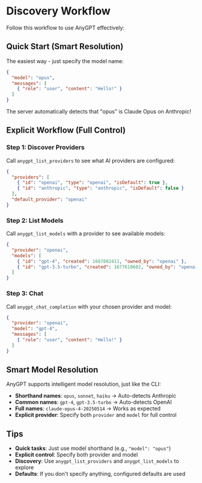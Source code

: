 # Discovery Workflow

Follow this workflow to use AnyGPT effectively:

## Quick Start (Smart Resolution)

The easiest way - just specify the model name:

```json
{
  "model": "opus",
  "messages": [
    { "role": "user", "content": "Hello!" }
  ]
}
```

The server automatically detects that "opus" is Claude Opus on Anthropic!

## Explicit Workflow (Full Control)

### Step 1: Discover Providers

Call `anygpt_list_providers` to see what AI providers are configured:

```json
{
  "providers": [
    { "id": "openai", "type": "openai", "isDefault": true },
    { "id": "anthropic", "type": "anthropic", "isDefault": false }
  ],
  "default_provider": "openai"
}
```

### Step 2: List Models

Call `anygpt_list_models` with a provider to see available models:

```json
{
  "provider": "openai",
  "models": [
    { "id": "gpt-4", "created": 1687882411, "owned_by": "openai" },
    { "id": "gpt-3.5-turbo", "created": 1677610602, "owned_by": "openai" }
  ]
}
```

### Step 3: Chat

Call `anygpt_chat_completion` with your chosen provider and model:

```json
{
  "provider": "openai",
  "model": "gpt-4",
  "messages": [
    { "role": "user", "content": "Hello!" }
  ]
}
```

## Smart Model Resolution

AnyGPT supports intelligent model resolution, just like the CLI:

- **Shorthand names**: `opus`, `sonnet`, `haiku` → Auto-detects Anthropic
- **Common names**: `gpt-4`, `gpt-3.5-turbo` → Auto-detects OpenAI
- **Full names**: `claude-opus-4-20250514` → Works as expected
- **Explicit provider**: Specify both `provider` and `model` for full control

## Tips

- **Quick tasks**: Just use model shorthand (e.g., `"model": "opus"`)
- **Explicit control**: Specify both provider and model
- **Discovery**: Use `anygpt_list_providers` and `anygpt_list_models` to explore
- **Defaults**: If you don't specify anything, configured defaults are used
